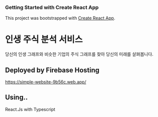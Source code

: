 ### Getting Started with Create React App

This project was bootstrapped with [Create React App](https://github.com/facebook/create-react-app).

# 인생 주식 분석 서비스

당신의 인생 그래프와 비슷한 기업의 주식 그래프를 찾아 당신의 미래를 살펴봅니다.

## Deployed by Firebase Hosting

https://simple-website-9b56c.web.app/

## Using..

React.Js with Typescript
